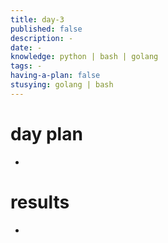 ```yaml
---
title: day-3
published: false
description: -
date: -
knowledge: python | bash | golang
tags: -
having-a-plan: false
stusying: golang | bash
---
```


# day plan
-
# results
-
